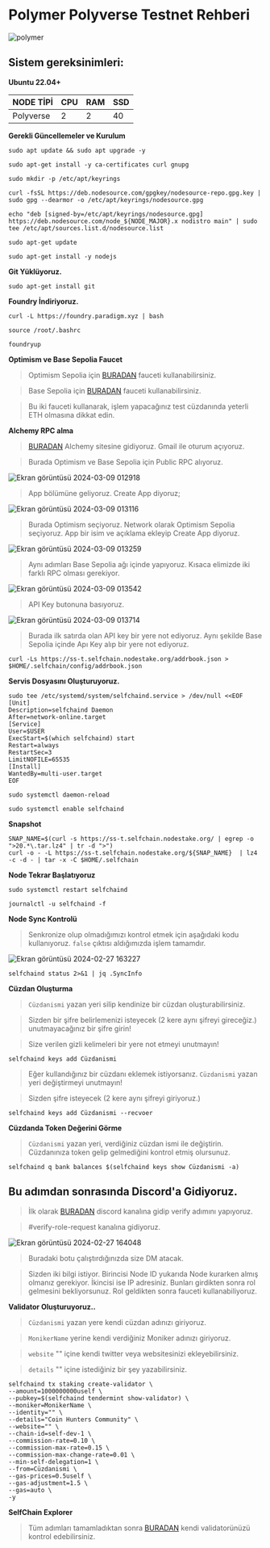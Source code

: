 # Polymer Polyverse Testnet Rehberi

![polymer](https://pbs.twimg.com/media/GHrV-BVaUAA5qFd?format=jpg&name=medium)



## Sistem gereksinimleri:

**Ubuntu 22.04+**

NODE TİPİ | CPU     | RAM      | SSD     |
| ------------- | ------------- | ------------- | -------- |
| Polyverse | 2          | 2         | 40  |
  
  

**Gerekli Güncellemeler ve Kurulum**

```
sudo apt update && sudo apt upgrade -y
```
```
sudo apt-get install -y ca-certificates curl gnupg
```
```
sudo mkdir -p /etc/apt/keyrings
```
```
curl -fsSL https://deb.nodesource.com/gpgkey/nodesource-repo.gpg.key | sudo gpg --dearmor -o /etc/apt/keyrings/nodesource.gpg
```
```
echo "deb [signed-by=/etc/apt/keyrings/nodesource.gpg] https://deb.nodesource.com/node_${NODE_MAJOR}.x nodistro main" | sudo tee /etc/apt/sources.list.d/nodesource.list
```
```
sudo apt-get update
```
```
sudo apt-get install -y nodejs
```


**Git Yüklüyoruz.**

```
sudo apt-get install git
```

**Foundry İndiriyoruz.**
```
curl -L https://foundry.paradigm.xyz | bash
```
```
source /root/.bashrc
```
```
foundryup
```

**Optimism ve Base Sepolia Faucet**

> Optimism Sepolia için [BURADAN](https://www.alchemy.com/faucets/optimism-sepolia) fauceti kullanabilirsiniz.

> Base Sepolia için [BURADAN](https://www.alchemy.com/faucets/base-sepolia) fauceti kullanabilirsiniz.

> Bu iki fauceti kullanarak, işlem yapacağınız test cüzdanında yeterli ETH olmasına dikkat edin.

**Alchemy RPC alma**

> [BURADAN](https://alchemy.com/?r=b9d675bdc6edda35) Alchemy sitesine gidiyoruz. Gmail ile oturum açıyoruz.

> Burada Optimism ve Base Sepolia için Public RPC alıyoruz.

![Ekran görüntüsü 2024-03-09 012918](https://github.com/CoinHuntersTR/Polymer-Polyverse-Tesneti/assets/111747226/701c5d2a-74dd-498c-a85e-a2ce941cdf81)

> App bölümüne geliyoruz. Create App diyoruz;

![Ekran görüntüsü 2024-03-09 013116](https://github.com/CoinHuntersTR/Polymer-Polyverse-Tesneti/assets/111747226/0bf9bb01-853f-4587-b751-621fc9a41803)

> Burada Optimism seçiyoruz. Network olarak Optimism Sepolia seçiyoruz. App bir isim ve açıklama ekleyip Create App diyoruz.

![Ekran görüntüsü 2024-03-09 013259](https://github.com/CoinHuntersTR/Polymer-Polyverse-Tesneti/assets/111747226/c4377cc0-1c69-4c92-9340-e295ecb940ad) 


> Aynı adımları Base Sepolia ağı içinde yapıyoruz. Kısaca elimizde iki farklı RPC olması gerekiyor.

![Ekran görüntüsü 2024-03-09 013542](https://github.com/CoinHuntersTR/Polymer-Polyverse-Tesneti/assets/111747226/e52f2d86-1fc0-432f-b311-cfe4c7c99c37)

> API Key butonuna basıyoruz.

![Ekran görüntüsü 2024-03-09 013714](https://github.com/CoinHuntersTR/Polymer-Polyverse-Tesneti/assets/111747226/612db66f-a03f-47c6-a93d-5d9fdd171a68)

> Burada ilk satırda olan API key bir yere not ediyoruz. Aynı şekilde Base Sepolia içinde Apı Key alıp bir yere not ediyoruz.
















```
curl -Ls https://ss-t.selfchain.nodestake.org/addrbook.json > $HOME/.selfchain/config/addrbook.json
```

**Servis Dosyasını Oluşturuyoruz.**
```
sudo tee /etc/systemd/system/selfchaind.service > /dev/null <<EOF
[Unit]
Description=selfchaind Daemon
After=network-online.target
[Service]
User=$USER
ExecStart=$(which selfchaind) start
Restart=always
RestartSec=3
LimitNOFILE=65535
[Install]
WantedBy=multi-user.target
EOF
```
```
sudo systemctl daemon-reload
```
```
sudo systemctl enable selfchaind
```

**Snapshot**
```
SNAP_NAME=$(curl -s https://ss-t.selfchain.nodestake.org/ | egrep -o ">20.*\.tar.lz4" | tr -d ">")
curl -o - -L https://ss-t.selfchain.nodestake.org/${SNAP_NAME}  | lz4 -c -d - | tar -x -C $HOME/.selfchain
```
**Node Tekrar Başlatıyoruz**
```
sudo systemctl restart selfchaind
```
```
journalctl -u selfchaind -f
```


**Node Sync Kontrolü**
> Senkronize olup olmadığımızı kontrol etmek için aşağıdaki kodu kullanıyoruz. `false` çıktısı aldığımızda işlem tamamdır.

![Ekran görüntüsü 2024-02-27 163227](https://github.com/CoinHuntersTR/Self-Chain/assets/111747226/bfc7630a-09bf-45e4-9d5d-aaf0c8d39f7b)


```
selfchaind status 2>&1 | jq .SyncInfo
```

**Cüzdan Oluşturma**
> `Cüzdanismi` yazan yeri silip kendinize bir cüzdan oluşturabilirsiniz.

> Sizden bir şifre belirlemenizi isteyecek (2 kere aynı şifreyi gireceğiz.) unutmayacağınız bir şifre girin!

> Size verilen gizli kelimeleri bir yere not etmeyi unutmayın! 

```
selfchaind keys add Cüzdanismi
```

> Eğer kullandığınız bir cüzdanı eklemek istiyorsanız. `Cüzdanismi` yazan yeri değiştirmeyi unutmayın!

> Sizden şifre isteyecek (2 kere aynı şifreyi giriyoruz.)
```
selfchaind keys add Cüzdanismi --recvoer
```

**Cüzdanda Token Değerini Görme**
> `Cüzdanismi` yazan yeri, verdiğiniz cüzdan ismi ile değiştirin. Cüzdanınıza token gelip gelmediğini kontrol etmiş olursunuz.
```
selfchaind q bank balances $(selfchaind keys show Cüzdanismi -a)
```
## Bu adımdan sonrasında Discord'a Gidiyoruz.

> İlk olarak [BURADAN](https://discord.gg/selfchainxyz) discord kanalına gidip verify adımını yapıyoruz.

> #verify-role-request kanalına gidiyoruz.

![Ekran görüntüsü 2024-02-27 164048](https://github.com/CoinHuntersTR/Self-Chain/assets/111747226/cea07184-83bb-4c88-8de0-18d99b87c7c5)

> Buradaki botu çalıştırdığınızda size DM atacak.

> Sizden iki bilgi istiyor. Birincisi Node ID yukarıda Node kurarken almış olmanız gerekiyor. İkincisi ise IP adresiniz. Bunları girdikten sonra rol gelmesini bekliyorsunuz. Rol geldikten sonra fauceti kullanabiliyoruz.


**Validator Oluşturuyoruz..**

> `Cüzdanismi` yazan yere kendi cüzdan adınızı giriyoruz.

> `MonikerName` yerine kendi verdiğiniz Moniker adınızı giriyoruz.

> `website` "" içine kendi twitter veya websitesinizi ekleyebilirsiniz.

>  `details` "" içine istediğiniz bir şey yazabilirsiniz. 
```
selfchaind tx staking create-validator \
--amount=1000000000uself \
--pubkey=$(selfchaind tendermint show-validator) \
--moniker=MonikerName \
--identity="" \
--details="Coin Hunters Community" \
--website="" \
--chain-id=self-dev-1 \
--commission-rate=0.10 \
--commission-max-rate=0.15 \
--commission-max-change-rate=0.01 \
--min-self-delegation=1 \
--from=Cüzdanismi \
--gas-prices=0.5uself \
--gas-adjustment=1.5 \
--gas=auto \
-y
```


**SelfChain Explorer**
> Tüm adımları tamamladıktan sonra [BURADAN](https://explorer-devnet.selfchain.xyz/self) kendi validatorünüzü kontrol edebilirsiniz.

